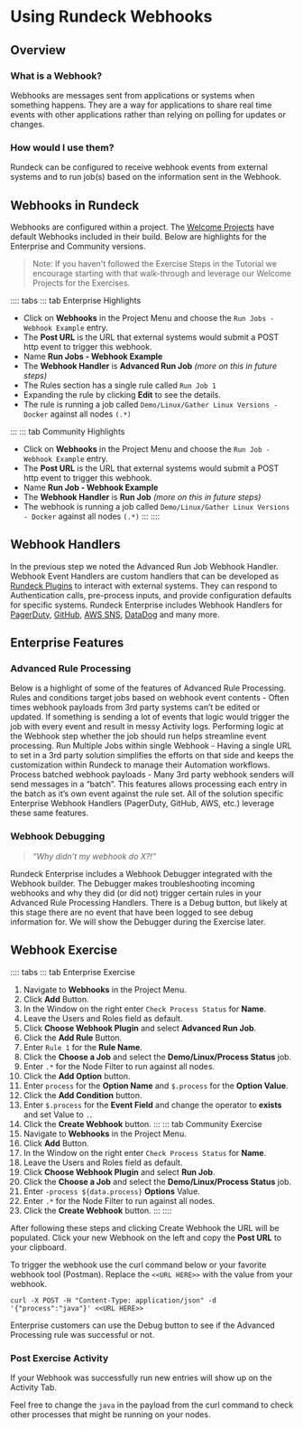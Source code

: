 # Using Rundeck Webhooks

## Overview

### What is a Webhook?

Webhooks are messages sent from applications or systems when something happens.  They are a way for applications to share real time events with other applications rather than relying on polling for updates or changes.

### How would I use them?

Rundeck can be configured to receive webhook events from external systems and to run job(s) based on the information sent in the Webhook.

## Webhooks in Rundeck

Webhooks are configured within a project. The [Welcome Projects](/learning/index.md#welcome-projects) have default Webhooks included in their build.  Below are highlights for the Enterprise and Community versions.

> Note: If you haven't followed the Exercise Steps in the Tutorial we encourage starting with that walk-through and leverage our Welcome Projects for the Exercises.

:::: tabs
::: tab Enterprise Highlights

- Click on **Webhooks** in the Project Menu and choose the `Run Jobs - Webhook Example` entry.
- The **Post URL** is the URL that external systems would submit a POST http event to trigger this webhook.
- Name **Run Jobs - Webhook Example**
- The **Webhook Handler** is **Advanced Run Job** _(more on this in future steps)_
- The Rules section has a single rule called `Run Job 1`
- Expanding the rule by clicking **Edit** to see the details.
- The rule is running a job called `Demo/Linux/Gather Linux Versions - Docker` against all nodes `(.*)`

:::
::: tab Community Highlights
- Click on **Webhooks** in the Project Menu and choose the `Run Job - Webhook Example` entry.
- The **Post URL** is the URL that external systems would submit a POST http event to trigger this webhook.
- Name **Run Job - Webhook Example**
- The **Webhook Handler** is **Run Job** _(more on this in future steps)_
- The webhook is running a job called `Demo/Linux/Gather Linux Versions - Docker` against all nodes `(.*)`
:::
::::

## Webhook Handlers

In the previous step we noted the Advanced Run Job Webhook Handler.
Webhook Event Handlers are custom handlers that can be developed as [Rundeck Plugins](/developer/16-webhook-plugins.md) to interact with external systems.
They can respond to Authentication calls, pre-process inputs, and provide configuration defaults for specific systems.
Rundeck Enterprise includes Webhook Handlers for [PagerDuty](/manual/webhooks/pagerduty-run-job.md), [GitHub](/manual/webhooks/github-webhook.md), [AWS SNS](/manual/webhooks/aws-sns-webhook.md), [DataDog](/manual/webhooks/datadog-run-job.md) and many more.

## Enterprise Features

### Advanced Rule Processing

Below is a highlight of some of the features of Advanced Rule Processing.
Rules and conditions target jobs based on webhook event contents - Often times webhook payloads from 3rd party systems can’t be edited or updated. If something is sending a lot of events that logic would trigger the job with every event and result in messy Activity logs. Performing logic at the Webhook step whether the job should run helps streamline event processing.
Run Multiple Jobs within single Webhook - Having a single URL to set in a 3rd party solution simplifies the efforts on that side and keeps the customization within Rundeck to manage their Automation workflows.
Process batched webhook payloads - Many 3rd party webhook senders will send messages in a “batch”. This features allows processing each entry in the batch as it’s own event against the rule set.
All of the solution specific Enterprise Webhook Handlers (PagerDuty, GitHub, AWS, etc.) leverage these same features.

### Webhook Debugging

>_“Why didn’t my webhook do X?!”_

Rundeck Enterprise includes a Webhook Debugger integrated with the Webhook builder. The Debugger makes troubleshooting incoming webhooks and why they did (or did not) trigger certain rules in your Advanced Rule Processing Handlers.
There is a Debug button, but likely at this stage there are no event that have been logged to see debug information for. We will show the Debugger during the Exercise later.

## Webhook Exercise

:::: tabs
::: tab Enterprise Exercise
1. Navigate to **Webhooks** in the Project Menu.
1. Click **Add** Button.
1. In the Window on the right enter `Check Process Status` for **Name**.
1. Leave the Users and Roles field as default.
1. Click **Choose Webhook Plugin** and select **Advanced Run Job**.
1. Click the **Add Rule** Button.
1. Enter `Rule 1` for the **Rule Name**.
1. Click the **Choose a Job** and select the **Demo/Linux/Process Status** job.
1. Enter `.*` for the Node Filter to run against all nodes.
1. Click the **Add Option** button.
1. Enter `process` for the **Option Name** and `$.process` for the **Option Value**.
1. Click the **Add Condition** button.
1. Enter `$.process` for the **Event Field** and change the operator to **exists** and set Value to `.`.
1. Click the **Create Webhook** button.
:::
::: tab Community Exercise
1. Navigate to **Webhooks** in the Project Menu.
1. Click **Add** Button.
1. In the Window on the right enter `Check Process Status` for **Name**.
1. Leave the Users and Roles field as default.
1. Click **Choose Webhook Plugin** and select **Run Job**.
1. Click the **Choose a Job** and select the **Demo/Linux/Process Status** job.
1. Enter `-process ${data.process}` **Options** Value.
1. Enter `.*` for the Node Filter to run against all nodes.
1. Click the **Create Webhook** button.
:::
::::

After following these steps and clicking Create Webhook the URL will be populated. Click your new Webhook on the left and copy the **Post URL** to your clipboard.

To trigger the webhook use the curl command below or your favorite webhook tool (Postman). Replace the `<<URL HERE>>` with the value from your webhook.

```
curl -X POST -H "Content-Type: application/json" -d '{"process":"java"}' <<URL HERE>>
```

Enterprise customers can use the Debug button to see if the Advanced Processing rule was successful or not.

### Post Exercise Activity

If your Webhook was successfully run new entries will show up on the Activity Tab.

Feel free to change the `java` in the payload from the curl command to check other processes that might be running on your nodes.
